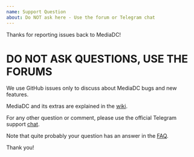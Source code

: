 ```yaml
---
name: Support Question
about: Do NOT ask here - Use the forum or Telegram chat
---
```


Thanks for reporting issues back to MediaDC!

# DO NOT ASK QUESTIONS, USE THE FORUMS

We use GitHub issues only to discuss about MediaDC bugs and new features.

MediaDC and its extras are explained in the [wiki](https://github.com/cloud-py-api/mediadc/wiki).

For any other question or comment, please use the official Telegram support [chat](https://t.me/mediadc_support).

Note that quite probably your question has an answer in the [FAQ](https://github.com/cloud-py-api/mediadc/wiki/FAQ).

Thank you!
